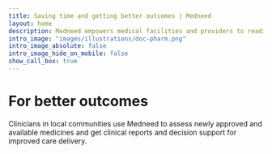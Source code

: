 ```yaml
---
title: Saving time and getting better outcomes | Medneed
layout: home
description: Medneed empowers medical facilities and providers to readily have the medicines they need.
intro_image: "images/illustrations/doc-pharm.png"
intro_image_absolute: false
intro_image_hide_on_mobile: false
show_call_box: true
---
```


# For better outcomes

Clinicians in local communities use Medneed to assess newly approved and available medicines and get clinical reports and decision support for improved care delivery. 

